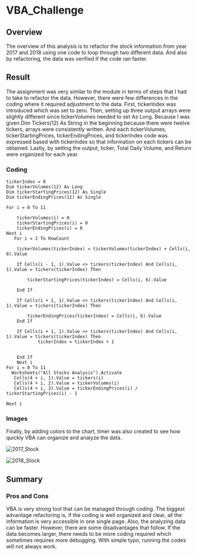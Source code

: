 # VBA_Challenge

## Overview
The overview of this analysis is to refactor the stock information from year 2017 and 2018 using one code to loop through two different data.  And also by refactoring, the data was verified if the code ran faster. 

## Result

The assignment was very similar to the module in terms of steps that I had to take to refactor the data. However, there were few differences in the coding where it required adjustment to the data. 
First, tickerIndex was introduced which was set to zero. Then, setting up three output arrays were slightly different since tickerVolumes needed to set As Long. Because I was given Dim Tickers(12) As String in the beginning because there were twelve tickers, arrays were consistently written. And each tickerVolumes, tickerStartingPrices, tickerEndingPrices, and tickerIndex code was expressed based with tickerindex so that information on each tickers can be obtained. Lastly, by setting the output, ticker, Total Daily Volume, and Return were organized for each year. 

### Coding
    tickerIndex = 0
    Dim tickerVolumes(12) As Long
    Dim tickerStartingPrices(12) As Single
    Dim tickerEndingPrices(12) As Single
   
    For i = 0 To 11

        tickerVolumes(i) = 0
        tickerStartingPrices(i) = 0
        tickerEndingPrices(i) = 0
    Next i
       For i = 2 To RowCount
    
        tickerVolumes(tickerIndex) = tickerVolumes(tickerIndex) + Cells(i, 8).Value
           
        If Cells(i - 1, 1).Value <> tickers(tickerIndex) And Cells(i, 1).Value = tickers(tickerIndex) Then
         
            tickerStartingPrices(tickerIndex) = Cells(i, 6).Value
            
        End If
         
        If Cells(i + 1, 1).Value <> tickers(tickerIndex) And Cells(i, 1).Value = tickers(tickerIndex) Then
        
            tickerEndingPrices(tickerIndex) = Cells(i, 6).Value
        End If
          
        If Cells(i + 1, 1).Value <> tickers(tickerIndex) And Cells(i, 1).Value = tickers(tickerIndex) Then
                tickerIndex = tickerIndex + 1
                
              
        End If
        Next i
    For i = 0 To 11
      Worksheets("All Stocks Analysis").Activate
       Cells(4 + i, 1).Value = tickers(i)
       Cells(4 + i, 2).Value = tickerVolumes(i)
       Cells(4 + i, 3).Value = tickerEndingPrices(i) / tickerStartingPrices(i) - 1
  
    Next i

### Images
Finally, by adding colors to the chart, timer was also created to see how quickly VBA can organize and analyze the data. 

![2017_Stock](https://https://github.com/sangyoo1021/VBA_Challenge/blob/main/Resources/VBA_Challenge_2017.png)

![2018_Stock](https://https://github.com/sangyoo1021/VBA_Challenge/blob/main/Resources/VBA_Challenge_2018.png)
 
## Summary

### Pros and Cons
VBA is very strong tool that can be managed through coding. The biggest advantage refactoring is, if the coding is well organized and clear, all the information is very accessible in one single page. Also, the analyzing data can be faster. However, there are some disadvantages that follow. If the data becomes larger, there needs to be more coding required which sometimes requires more debugging. With simple typo, running the codes will not always work. 

